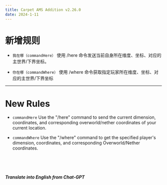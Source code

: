 ```yaml
---
title: Carpet AMS Addition v2.26.0
date: 2024-1-11
---
```

# 新增规则

- `我在哪（commandHere）` 使用 /here 命令发送当前自身所在维度、坐标、对应的主世界/下界坐标。



- `你在哪（commandWhere）` 使用 /where 命令获取指定玩家所在维度、坐标、对应的主世界/下界坐标



---



# New Rules

- `commandHere`  Use the "/here" command to send the current dimension, coordinates, and corresponding overworld/nether coordinates of your current location.



- `commandWhere` Use the "/where" command to get the specified player's dimension, coordinates, and corresponding Overworld/Nether coordinates.

&emsp;

&emsp;

***Translate into English from Chat-GPT***


